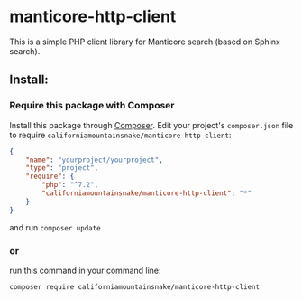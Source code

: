 # manticore-http-client
This is a simple PHP client library for Manticore search (based on Sphinx search).

## Install:
### Require this package with Composer
Install this package through [Composer](https://getcomposer.org/).
Edit your project's `composer.json` file to require `californiamountainsnake/manticore-http-client`:
```json
{
    "name": "yourproject/yourproject",
    "type": "project",
    "require": {
        "php": "^7.2",
        "californiamountainsnake/manticore-http-client": "*"
    }
}
```
and run `composer update`

### or
run this command in your command line:
```bash
composer require californiamountainsnake/manticore-http-client
```
